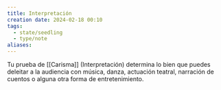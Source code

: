 ```yaml
---
title: Interpretación
creation date: 2024-02-18 00:10
tags:
  - state/seedling
  - type/note
aliases:
---
```

Tu prueba de [[Carisma]] (Interpretación) determina lo bien que puedes deleitar a la audiencia con música, danza, actuación teatral, narración de cuentos o alguna otra forma de entretenimiento.
